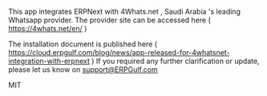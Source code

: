 This app integrates ERPNext with 4Whats.net , Saudi Arabia 's leading Whatsapp provider. The provider site can be accessed here ( https://4whats.net/en/ )

The installation document is published here ( https://cloud.erpgulf.com/blog/news/app-released-for-4whatsnet-integration-with-erpnext ) If you required any further clarification or update, please let us know on support@ERPGulf.com 


MIT
